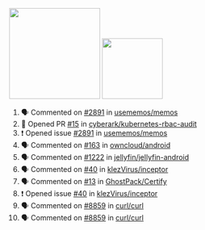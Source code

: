 <a href="https://github.com/bestrocker221"><img src="https://github-readme-stats-sigma-five.vercel.app/api?username=bestrocker221&count_private=true&theme=dark" height="180" /></a> <a href="https://github.com/bestrocker221"><img src="https://github-readme-stats-sigma-five.vercel.app/api/top-langs/?username=bestrocker221&langs_count=8&theme=dark&hide=tex,java,html,css&layout=compact" height="120" /></a>


<!--START_SECTION:activity--> 
1. 🗣 Commented on [#2891](https://github.com/usememos/memos/issues/2891#issuecomment-1926943833) in [usememos/memos](https://github.com/usememos/memos)
2. 💪 Opened PR [#15](https://github.com/cyberark/kubernetes-rbac-audit/pull/15) in [cyberark/kubernetes-rbac-audit](https://github.com/cyberark/kubernetes-rbac-audit)
3. ❗ Opened issue [#2891](https://github.com/usememos/memos/issues/2891) in [usememos/memos](https://github.com/usememos/memos)
4. 🗣 Commented on [#163](https://github.com/owncloud/android/issues/163#issuecomment-1921084802) in [owncloud/android](https://github.com/owncloud/android)
5. 🗣 Commented on [#1222](https://github.com/jellyfin/jellyfin-android/issues/1222#issuecomment-1858255745) in [jellyfin/jellyfin-android](https://github.com/jellyfin/jellyfin-android)
6. 🗣 Commented on [#40](https://github.com/klezVirus/inceptor/issues/40) in [klezVirus/inceptor](https://github.com/klezVirus/inceptor)
7. 🗣 Commented on [#13](https://github.com/GhostPack/Certify/issues/13) in [GhostPack/Certify](https://github.com/GhostPack/Certify)
8. ❗️ Opened issue [#40](https://github.com/klezVirus/inceptor/issues/40) in [klezVirus/inceptor](https://github.com/klezVirus/inceptor)
9. 🗣 Commented on [#8859](https://github.com/curl/curl/issues/8859) in [curl/curl](https://github.com/curl/curl)
10. 🗣 Commented on [#8859](https://github.com/curl/curl/issues/8859) in [curl/curl](https://github.com/curl/curl)
<!--END_SECTION:activity-->
